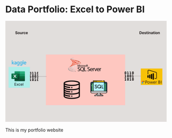 # Data Portfolio: Excel to Power BI

![excel-to-powerbi-animated-diagram](assets/images/kaggle_to_powerbi.gif)

This is my portfolio website

